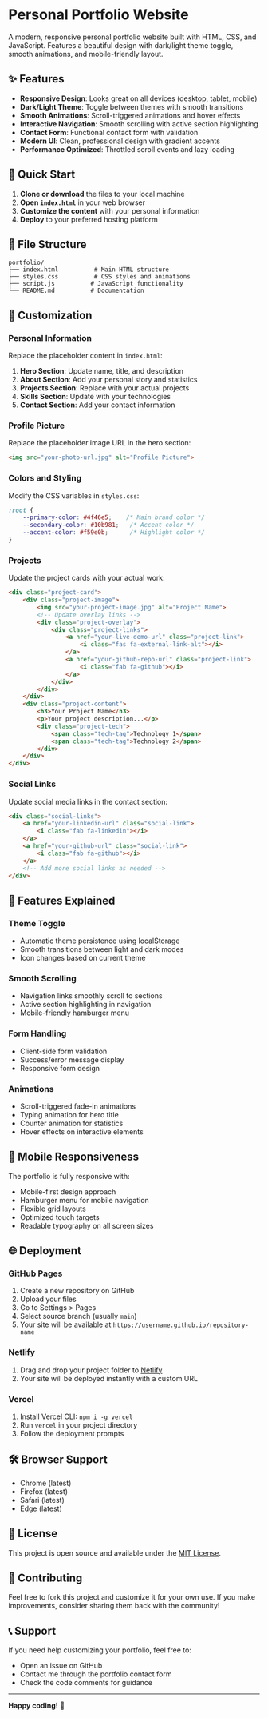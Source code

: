 # Personal Portfolio Website

A modern, responsive personal portfolio website built with HTML, CSS, and JavaScript. Features a beautiful design with dark/light theme toggle, smooth animations, and mobile-friendly layout.

## ✨ Features

- **Responsive Design**: Looks great on all devices (desktop, tablet, mobile)
- **Dark/Light Theme**: Toggle between themes with smooth transitions
- **Smooth Animations**: Scroll-triggered animations and hover effects
- **Interactive Navigation**: Smooth scrolling with active section highlighting
- **Contact Form**: Functional contact form with validation
- **Modern UI**: Clean, professional design with gradient accents
- **Performance Optimized**: Throttled scroll events and lazy loading

## 🚀 Quick Start

1. **Clone or download** the files to your local machine
2. **Open `index.html`** in your web browser
3. **Customize the content** with your personal information
4. **Deploy** to your preferred hosting platform

## 📁 File Structure

```
portfolio/
├── index.html          # Main HTML structure
├── styles.css          # CSS styles and animations
├── script.js          # JavaScript functionality
└── README.md          # Documentation
```

## 🎨 Customization

### Personal Information

Replace the placeholder content in `index.html`:

1. **Hero Section**: Update name, title, and description
2. **About Section**: Add your personal story and statistics
3. **Projects Section**: Replace with your actual projects
4. **Skills Section**: Update with your technologies
5. **Contact Section**: Add your contact information

### Profile Picture

Replace the placeholder image URL in the hero section:
```html
<img src="your-photo-url.jpg" alt="Profile Picture">
```

### Colors and Styling

Modify the CSS variables in `styles.css`:
```css
:root {
    --primary-color: #4f46e5;    /* Main brand color */
    --secondary-color: #10b981;   /* Accent color */
    --accent-color: #f59e0b;      /* Highlight color */
}
```

### Projects

Update the project cards with your actual work:
```html
<div class="project-card">
    <div class="project-image">
        <img src="your-project-image.jpg" alt="Project Name">
        <!-- Update overlay links -->
        <div class="project-overlay">
            <div class="project-links">
                <a href="your-live-demo-url" class="project-link">
                    <i class="fas fa-external-link-alt"></i>
                </a>
                <a href="your-github-repo-url" class="project-link">
                    <i class="fab fa-github"></i>
                </a>
            </div>
        </div>
    </div>
    <div class="project-content">
        <h3>Your Project Name</h3>
        <p>Your project description...</p>
        <div class="project-tech">
            <span class="tech-tag">Technology 1</span>
            <span class="tech-tag">Technology 2</span>
        </div>
    </div>
</div>
```

### Social Links

Update social media links in the contact section:
```html
<div class="social-links">
    <a href="your-linkedin-url" class="social-link">
        <i class="fab fa-linkedin"></i>
    </a>
    <a href="your-github-url" class="social-link">
        <i class="fab fa-github"></i>
    </a>
    <!-- Add more social links as needed -->
</div>
```

## 🔧 Features Explained

### Theme Toggle
- Automatic theme persistence using localStorage
- Smooth transitions between light and dark modes
- Icon changes based on current theme

### Smooth Scrolling
- Navigation links smoothly scroll to sections
- Active section highlighting in navigation
- Mobile-friendly hamburger menu

### Form Handling
- Client-side form validation
- Success/error message display
- Responsive form design

### Animations
- Scroll-triggered fade-in animations
- Typing animation for hero title
- Counter animation for statistics
- Hover effects on interactive elements

## 📱 Mobile Responsiveness

The portfolio is fully responsive with:
- Mobile-first design approach
- Hamburger menu for mobile navigation
- Flexible grid layouts
- Optimized touch targets
- Readable typography on all screen sizes

## 🌐 Deployment

### GitHub Pages
1. Create a new repository on GitHub
2. Upload your files
3. Go to Settings > Pages
4. Select source branch (usually `main`)
5. Your site will be available at `https://username.github.io/repository-name`

### Netlify
1. Drag and drop your project folder to [Netlify](https://netlify.com)
2. Your site will be deployed instantly with a custom URL

### Vercel
1. Install Vercel CLI: `npm i -g vercel`
2. Run `vercel` in your project directory
3. Follow the deployment prompts

## 🛠️ Browser Support

- Chrome (latest)
- Firefox (latest)
- Safari (latest)
- Edge (latest)

## 📄 License

This project is open source and available under the [MIT License](LICENSE).

## 🤝 Contributing

Feel free to fork this project and customize it for your own use. If you make improvements, consider sharing them back with the community!

## 📞 Support

If you need help customizing your portfolio, feel free to:
- Open an issue on GitHub
- Contact me through the portfolio contact form
- Check the code comments for guidance

---

**Happy coding!** 🚀